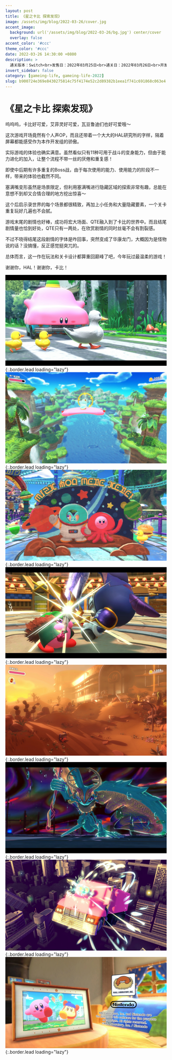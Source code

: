 ```yaml
---
layout: post
title: 《星之卡比 探索发现》
image: /assets/img/blog/2022-03-26/cover.jpg
accent_image: 
  background: url('/assets/img/blog/2022-03-26/bg.jpg') center/cover
  overlay: false
accent_color: '#ccc'
theme_color: '#ccc'
date: 2022-03-26 14:30:00 +0800
description: >
  通关版本：Switch<br>发售日：2022年03月25日<br>通关日：2022年03月26日<br>开发商：HAL研究所<br>发行商：Nintendo
invert_sidebar: false
category: [gameing-life, gameing-life-2022]
slug: b900724e369e8430275814c75f4174e52c2d89382b1eea1f741c691868c063e4
---
```


# 《星之卡比 探索发现》

呜呜呜，卡比好可爱，艾菲灵好可爱，瓦豆鲁迪们也好可爱哦～

这次游戏开场竟然有个人声OP，而且还带着一个大大的HAL研究所的字样，隔着屏幕都能感受作为本作开发组的骄傲。

实际游戏的体验也确实满意。虽然看似只有11种可用于战斗的变身能力，但由于能力进化的加入，让整个流程不带一丝的厌倦和重复感！

即使中后期有许多重复的Boss战，由于每次使用的能力、使用能力的阶段不一样，带来的体验也截然不同。

塞满嘴变形虽然是场景限定，但利用塞满嘴进行隐藏区域的探索非常有趣，总能在意想不到却又合情合理的地方挖出惊喜～

这个后启示录世界的每个场景都很精致，再加上小任务和大量隐藏要素，一个关卡重复玩好几遍也不会腻。

游戏末尾的剧情也好棒，成功将宏大场面、QTE融入到了卡比的世界中。而且结尾剧情量也恰到好处，QTE只有一两处，在欣赏剧情的同时丝毫不会有割裂感。

不过不晓得结尾这段剧情的字体是咋回事，突然变成了华康龙门，大概因为是怪物说的话？没搞懂，反正感觉挺突兀的。

总体而言，这一作在玩法和关卡设计都算重回巅峰了吧，今年玩过最温柔的游戏！

谢谢你，HAL！谢谢你，卡比！

![](/assets/img/blog/2022-03-26/1.jpg){:.border.lead loading="lazy"}
![](/assets/img/blog/2022-03-26/2.jpg){:.border.lead loading="lazy"}
![](/assets/img/blog/2022-03-26/3.jpg){:.border.lead loading="lazy"}
![](/assets/img/blog/2022-03-26/4.jpg){:.border.lead loading="lazy"}
![](/assets/img/blog/2022-03-26/5.jpg){:.border.lead loading="lazy"}
![](/assets/img/blog/2022-03-26/6.jpg){:.border.lead loading="lazy"}
![](/assets/img/blog/2022-03-26/7.jpg){:.border.lead loading="lazy"}
![](/assets/img/blog/2022-03-26/8.jpg){:.border.lead loading="lazy"}


